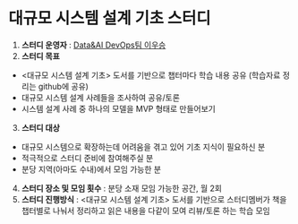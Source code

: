 
# 대규모 시스템 설계 기초 스터디

1. **스터디 운영자** : [Data&AI DevOps팀 이우승](https://devocean.sk.com/experts/view.do?ID=victor)
2. **스터디 목표**
  - <대규모 시스템 설계 기초> 도서를 기반으로 챕터마다 학습 내용 공유 (학습자료 정리는 github에 공유)
  - 대규모 시스템 설계 사례들을 조사하여 공유/토론
  - 시스템 설계 사례 중 하나의 모델을 MVP 형태로 만들어보기
3. **스터디 대상**
  - 대규모 시스템으로 확장하는데 어려움을 겪고 있어 기초 지식이 필요하신 분
  - 적극적으로 스터디 준비에 참여해주실 분
  - 분당 지역(아마도 수내)에서 모임 가능한 분
4. **스터디 장소 및 모임 횟수** : 분당 소재 모임 가능한 공간, 월 2회
5. **스터디 진행방식** : <대규모 시스템 설계 기초> 도서를 기반으로 스터디멤버가 책을 챕터별로 나눠서 정리하고 읽은 내용을 다같이 모여 리뷰/토론 하는 학습 모임